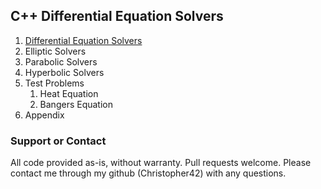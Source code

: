 ## C++ Differential Equation Solvers

1. [Differential Equation Solvers](https://christopher42.github.io/computational-mathematics/differentialEquationSolvers/)
1. Elliptic Solvers
2. Parabolic Solvers
3. Hyperbolic Solvers
4. Test Problems
    1. Heat Equation
    2. Bangers Equation
5. Appendix

### Support or Contact

All code provided as-is, without warranty. Pull requests welcome. Please contact me through my github (Christopher42) with any questions.

